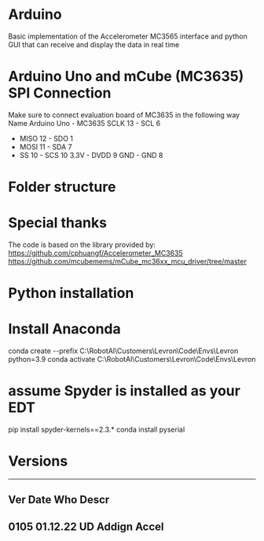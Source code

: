 # Arduino
Basic implementation of the Accelerometer MC3565 interface
and python GUI that can receive and display the data in real time

# Arduino Uno and mCube (MC3635) SPI Connection
Make sure to connect evaluation board of MC3635 in the following way
Name Arduino Uno - MC3635 
     SCLK 13    - SCL 6
-    MISO 12    - SDO 1
-    MOSI 11    - SDA 7
-    SS   10    - SCS 10
     3.3V       - DVDD 9
     GND        - GND 8

# Folder structure

# Special thanks
The code is based on the library provided by:
https://github.com/cphuangf/Accelerometer_MC3635
https://github.com/mcubemems/mCube_mc36xx_mcu_driver/tree/master

# Python installation
# Install Anaconda
conda create --prefix C:\RobotAI\Customers\Levron\Code\Envs\Levron python=3.9
conda activate C:\RobotAI\Customers\Levron\Code\Envs\Levron

# assume Spyder is installed as your EDT
pip install spyder-kernels==2.3.*
conda install pyserial


# Versions
-----------------------------
 Ver    Date     Who    Descr
-----------------------------
0105   01.12.22 UD     Addign Accel
-----------------------------

